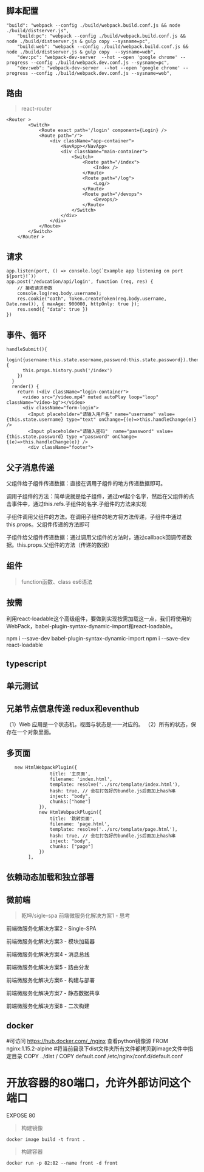 ## 脚本配置
```
"build": "webpack --config ./build/webpack.build.conf.js && node ./build/distserver.js",
    "build:pc": "webpack --config ./build/webpack.build.conf.js && node ./build/distserver.js & gulp copy --sysname=pc",
    "build:web": "webpack --config ./build/webpack.build.conf.js && node ./build/distserver.js & gulp copy  --sysname=web",
    "dev:pc": "webpack-dev-server  --hot --open 'google chrome' --progress --config ./build/webpack.dev.conf.js --sysname=pc",
    "dev:web": "webpack-dev-server  --hot --open 'google chrome' --progress --config ./build/webpack.dev.conf.js --sysname=web",
```
## 路由
>react-router
```
<Router >
        <Switch>
            <Route exact path='/login' component={Login} />
            <Route path="/">
                <div className="app-container">
                    <NavApp></NavApp>
                    <div className="main-container">
                        <Switch>
                            <Route path="/index">
                                <Index />
                            </Route>
                            <Route path="/log">
                                <Log/>
                            </Route>
                            <Route path="/devops">
                                <Devops/>
                            </Route>
                        </Switch>
                    </div>
                </div>
            </Route>
        </Switch>
    </Router >
```
## 请求
```
app.listen(port, () => console.log(`Example app listening on port ${port}!`))
app.post('/education/api/login', function (req, res) {
    // 接收请求参数
    console.log(req.body.username);
    res.cookie("oath", Token.createToken(req.body.username, Date.now()), { maxAge: 900000, httpOnly: true });
    res.send({ "data": true })
})
```
## 事件、循环
```
handleSubmit(){
    login({username:this.state.username,password:this.state.password}).then(res=>{
      this.props.history.push('/index')
    })
  }
  render() {
    return (<div className="login-container">
      <video src="/video.mp4" muted autoPlay loop="loop" className="video-bg"></video>
      <div className="form-login">
        <Input placeholder="请输入用户名" name="username" value={this.state.username} type="text" onChange={(e)=>this.handleChange(e)} />
        <Input placeholder="请输入密码"  name="password" value={this.state.password} type ="password" onChange={(e)=>this.handleChange(e)} />
        <div className="footer">
```
## 父子消息传递

>
父组件给子组件传递数据：直接在调用子组件的地方传递数据即可。

调用子组件的方法：简单说就是给子组件，通过ref起个名字，然后在父组件的点击事件中，通过this.refs.子组件的名字.子组件的方法来实现

子组件调用父组件的方法。在调用子组件的地方将方法传递，子组件中通过this.props。父组件传递的方法即可

子组件给父组件传递数据：通过调用父组件的方法时，通过callback回调传递数据。this.props.父组件的方法（传递的数据）


## 组件
> function函数、class es6语法

## 按需

>
利用react-loadable这个高级组件，要做到实现按需加载这一点，我们将使用的WebPack，babel-plugin-syntax-dynamic-import和react-loadable。

npm i --save-dev babel-plugin-syntax-dynamic-import
npm i --save-dev react-loadable

## typescript

## 单元测试

## 兄弟节点信息传递 redux和eventhub
>
（1）Web 应用是一个状态机，视图与状态是一一对应的。
（2）所有的状态，保存在一个对象里面。
## 多页面
```
   new HtmlWebpackPlugin({
                title: '主页面',
                filename: 'index.html',
                template: resolve('../src/template/index.html'),
                hash: true, // 会在打包好的bundle.js后面加上hash串
                inject: "body",
                chunks:["home"]
            }),
            new HtmlWebpackPlugin({
                title: '跳转页面',
                filename: 'page.html',
                template: resolve('../src/template/page.html'),
                hash: true, // 会在打包好的bundle.js后面加上hash串
                inject: "body",
                chunks: ["page"]
            })
        ],
```
## 依赖动态加载和独立部署

## 微前端
>乾坤/sigle-spa
前端微服务化解决方案1 - 思考

前端微服务化解决方案2 - Single-SPA

前端微服务化解决方案3 - 模块加载器

前端微服务化解决方案4 - 消息总线

前端微服务化解决方案5 - 路由分发

前端微服务化解决方案6 - 构建与部署

前端微服务化解决方案7 - 静态数据共享

前端微服务化解决方案8 - 二次构建

## docker
>
#可访问 https://hub.docker.com/_/nginx 查看python镜像源
FROM nginx:1.15.2-alpine
#将当前目录下dist文件夹所有文件都拷贝到image文件中指定目录
COPY ../dist /
COPY default.conf /etc/nginx/conf.d/default.conf
# 开放容器的80端口，允许外部访问这个端口
EXPOSE 80

>构建镜像
```
docker image build -t front .

```

>构建容器

```
docker run -p 82:82 --name front -d front 

```
